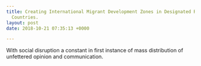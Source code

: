 ```yaml
---
title: Creating International Migrant Development Zones in Designated Regions of Underdeveloped
  Countries.
layout: post
date: 2018-10-21 07:35:13 +0000

---
```

With social disruption a constant in first instance of mass distribution of unfettered opinion and communication.